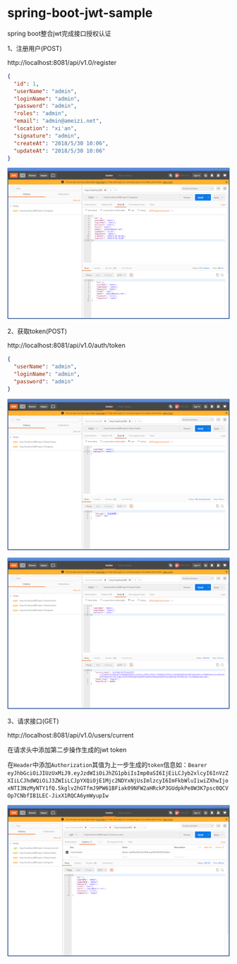 # spring-boot-jwt-sample

spring boot整合jwt完成接口授权认证

1、注册用户(POST)

http://localhost:8081/api/v1.0/register

```json
{
  "id": 1,
  "userName": "admin",
  "loginName": "admin",
  "password": "admin",
  "roles": "admin",
  "email": "admin@ameizi.net",
  "location": "xi'an",
  "signature": "admin",
  "createAt": "2018/5/30 10:06",
  "updateAt": "2018/5/30 10:06"
}
```

![](Screenshots/2018-05-30_100745.png)


2、获取token(POST)

http://localhost:8081/api/v1.0/auth/token

```json
{
  "userName": "admin",
  "loginName": "admin",
  "password": "admin"
}
```

![](Screenshots/2018-05-30_100905.png)

![](Screenshots/2018-05-30_100930.png)

3、请求接口(GET)

http://localhost:8081/api/v1.0/users/current

在请求头中添加第二步操作生成的jwt token

在`Header`中添加`Authorization`其值为上一步生成的`token`信息如：`Bearer eyJhbGciOiJIUzUxMiJ9.eyJzdWIiOiJhZG1pbiIsImp0aSI6IjEiLCJyb2xlcyI6InVzZXIiLCJhdWQiOiJ3ZWIiLCJpYXQiOjE1Mjc2NDYxNjUsImlzcyI6ImFkbWluIiwiZXhwIjoxNTI3NzMyNTY1fQ.5kglv2hGTfmJ9PW61BFiak09NFW2aHRckP3GUdpkPe8W3K7psc0QCVOp7CNbfIB1LEC-JixX1RQCA6ymWyupIw`

![](Screenshots/2018-05-30_101041.png)

